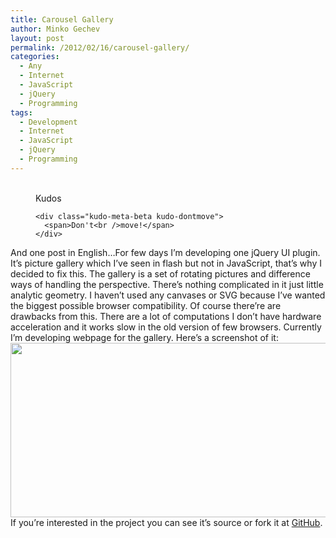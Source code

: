 ```yaml
---
title: Carousel Gallery
author: Minko Gechev
layout: post
permalink: /2012/02/16/carousel-gallery/
categories:
  - Any
  - Internet
  - JavaScript
  - jQuery
  - Programming
tags:
  - Development
  - Internet
  - JavaScript
  - jQuery
  - Programming
---
```

<!-- Kudos 1.1.1-->

<div class="kudo-box kudo-c_tr" style="margin:0px px 30px 30px;">
  <figure class="kudo kudoable" data-id="95"> <a class="kudo-object"> <div class="kudo-opening">
    <div class="kudo-circle">
      &nbsp;
    </div>
  </div></a> 
  
  <div class="kudo-meta kudo-meta-95">
    <div class="kudo-meta-alpha kudo-hideonhover">
      <span class="kudo-count"></span> <span class="kudo-text">Kudos</span>
    </div>
    
    <div class="kudo-meta-beta kudo-dontmove">
      <span>Don't<br />move!</span>
    </div>
  </div></figure>
</div>

And one post in English&#8230;For few days I&#8217;m developing one jQuery UI plugin. It&#8217;s picture gallery which I&#8217;ve seen in flash but not in JavaScript, that&#8217;s why I decided to fix this. The gallery is a set of rotating pictures and difference ways of handling the perspective. There&#8217;s nothing complicated in it just little analytic geometry. I haven&#8217;t used any canvases or SVG because I&#8217;ve wanted the biggest possible browser compatibility. Of course there&#8217;re are drawbacks from this. There are a lot of computations I don&#8217;t have hardware acceleration and it works slow in the old version of few browsers. Currently I&#8217;m developing webpage for the gallery. Here&#8217;s a screenshot of it: <a href="http://carousel.mgechev.com/" target="_blank"><img class="aligncenter size-full wp-image-96" title="jQCarousel" src="http://blog.mgechev.com/wp-content/uploads/2012/02/gallery-logo.png" alt="" width="800" height="279" /></a>  
If you&#8217;re interested in the project you can see it&#8217;s source or fork it at <a title="jQCarousel GitHub" href="https://github.com/mgechev/jqcarousel" target="_blank">GitHub</a>.